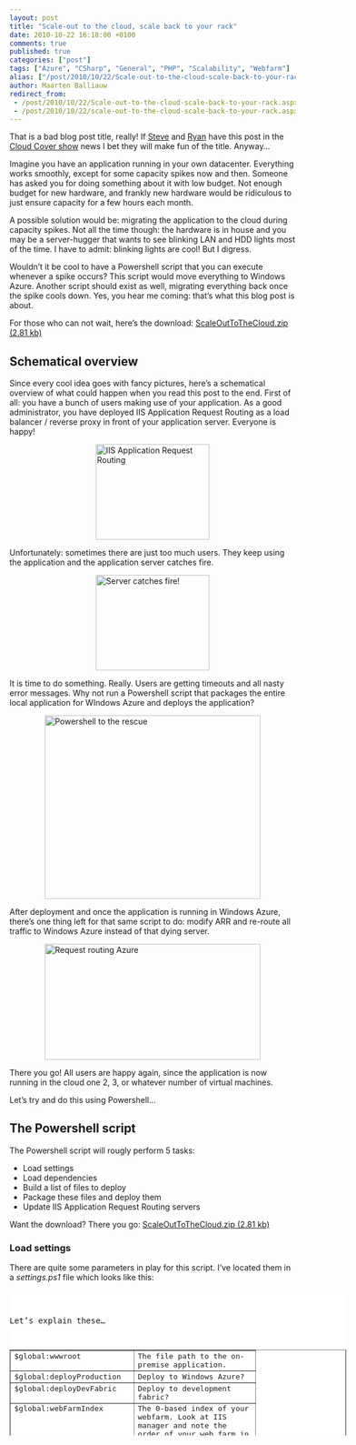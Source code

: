 ```yaml
---
layout: post
title: "Scale-out to the cloud, scale back to your rack"
date: 2010-10-22 16:18:00 +0100
comments: true
published: true
categories: ["post"]
tags: ["Azure", "CSharp", "General", "PHP", "Scalability", "Webfarm"]
alias: ["/post/2010/10/22/Scale-out-to-the-cloud-scale-back-to-your-rack.aspx", "/post/2010/10/22/scale-out-to-the-cloud-scale-back-to-your-rack.aspx"]
author: Maarten Balliauw
redirect_from:
 - /post/2010/10/22/Scale-out-to-the-cloud-scale-back-to-your-rack.aspx.html
 - /post/2010/10/22/scale-out-to-the-cloud-scale-back-to-your-rack.aspx.html
---
```

<p>That is a bad blog post title, really! If <a href="http://blog.smarx.com" target="_blank">Steve</a> and <a href="http://dunnry.com/blog/" target="_blank">Ryan</a> have this post in the <a href="http://channel9.msdn.com/shows/Cloud+Cover" target="_blank">Cloud Cover show</a> news I bet they will make fun of the title. Anyway&hellip;</p>
<p>Imagine you have an application running in your own datacenter. Everything works smoothly, except for some capacity spikes now and then. Someone has asked you for doing something about it with low budget. Not enough budget for new hardware, and frankly new hardware would be ridiculous to just ensure capacity for a few hours each month.</p>
<p>A possible solution would be: migrating the application to the cloud during capacity spikes. Not all the time though: the hardware is in house and you may be a server-hugger that wants to see blinking LAN and HDD lights most of the time. I have to admit: blinking lights are cool! But I digress.</p>
<p>Wouldn&rsquo;t it be cool to have a Powershell script that you can execute whenever a spike occurs? This script would move everything to Windows Azure. Another script should exist as well, migrating everything back once the spike cools down. Yes, you hear me coming: that&rsquo;s what this blog post is about.</p>
<p>For those who can not wait, here&rsquo;s the download: <a href="/files/2010/10/ScaleOutToTheCloud.zip">ScaleOutToTheCloud.zip (2.81 kb)</a></p>
<h2>Schematical overview</h2>
<p>Since every cool idea goes with fancy pictures, here&rsquo;s a schematical overview of what could happen when you read this post to the end. First of all: you have a bunch of users making use of your application. As a good administrator, you have deployed IIS Application Request Routing as a load balancer / reverse proxy in front of your application server. Everyone is happy!</p>
<p><a href="/images/image_68.png"><img style="background-image: none; border-bottom: 0px; border-left: 0px; padding-left: 0px; padding-right: 0px; display: block; float: none; margin-left: auto; border-top: 0px; margin-right: auto; border-right: 0px; padding-top: 0px" title="IIS Application Request Routing" src="/images/image_thumb_38.png" border="0" alt="IIS Application Request Routing" width="200" height="168" /></a></p>
<p>Unfortunately: sometimes there are just too much users. They keep using the application and the application server catches fire.</p>
<p><a href="/images/image_69.png"><img style="background-image: none; border-bottom: 0px; border-left: 0px; padding-left: 0px; padding-right: 0px; display: block; float: none; margin-left: auto; border-top: 0px; margin-right: auto; border-right: 0px; padding-top: 0px" title="Server catches fire!" src="/images/image_thumb_39.png" border="0" alt="Server catches fire!" width="200" height="168" /></a></p>
<p>It is time to do something. Really. Users are getting timeouts and all nasty error messages. Why not run a Powershell script that packages the entire local application for WIndows Azure and deploys the application?</p>
<p><a href="/images/image_70.png"><img style="background-image: none; border-bottom: 0px; border-left: 0px; padding-left: 0px; padding-right: 0px; display: block; float: none; margin-left: auto; border-top: 0px; margin-right: auto; border-right: 0px; padding-top: 0px" title="Powershell to the rescue" src="/images/image_thumb_40.png" border="0" alt="Powershell to the rescue" width="380" height="323" /></a></p>
<p>After deployment and once the application is running in Windows Azure, there&rsquo;s one thing left for that same script to do: modify ARR and re-route all traffic to Windows Azure instead of that dying server.</p>
<p><a href="/images/image_71.png"><img style="background-image: none; border-bottom: 0px; border-left: 0px; padding-left: 0px; padding-right: 0px; display: block; float: none; margin-left: auto; border-top: 0px; margin-right: auto; border-right: 0px; padding-top: 0px" title="Request routing Azure" src="/images/image_thumb_41.png" border="0" alt="Request routing Azure" width="380" height="204" /></a></p>
<p>There you go! All users are happy again, since the application is now running in the cloud one 2, 3, or whatever number of virtual machines.</p>
<p>Let&rsquo;s try and do this using Powershell&hellip;</p>
<h2>The Powershell script</h2>
<p>The Powershell script will rougly perform&nbsp;5 tasks:</p>
<ul>
<li>Load settings</li>
<li>Load dependencies</li>
<li>Build a list of files to deploy</li>
<li>Package these files and deploy them</li>
<li>Update IIS Application Request Routing servers</li>
</ul>
<p>Want the download? There you go: <a href="/files/2010/10/ScaleOutToTheCloud.zip">ScaleOutToTheCloud.zip (2.81 kb)</a></p>
<h3>Load settings</h3>
<p>There are quite some parameters in play for this script. I&rsquo;ve located them in a<em> settings.ps1</em> file which looks like this:</p>
<div id="scid:9D7513F9-C04C-4721-824A-2B34F0212519:94d3a535-5ff9-4524-8a9c-ba1dc8cca7e0" class="wlWriterEditableSmartContent" style="padding-bottom: 0px; margin: 0px; padding-left: 0px; padding-right: 0px; display: inline; float: none; padding-top: 0px">
<pre style="background-color: white; width: 593px; height: 256px; overflow: auto;"><div><!--

Code highlighting produced by Actipro CodeHighlighter (freeware)
http://www.CodeHighlighter.com/

--><span style="color: #008000;">#</span><span style="color: #008000;"> Settings (prod)</span><span style="color: #008000;">
</span><span style="color: #800080;">$global:wwwroot</span><span style="color: #000000;"> </span><span style="color: #000000;">=</span><span style="color: #000000;"> </span><span style="color: #800000;">"</span><span style="color: #800000;">C:\inetpub\web.local\</span><span style="color: #800000;">"</span><span style="color: #000000;">
</span><span style="color: #800080;">$global:deployProduction</span><span style="color: #000000;"> </span><span style="color: #000000;">=</span><span style="color: #000000;"> </span><span style="color: #000000;">1</span><span style="color: #000000;">
</span><span style="color: #800080;">$global:deployDevFabric</span><span style="color: #000000;"> </span><span style="color: #000000;">=</span><span style="color: #000000;"> </span><span style="color: #000000;">0</span><span style="color: #000000;">
</span><span style="color: #800080;">$global:webFarmIndex</span><span style="color: #000000;"> </span><span style="color: #000000;">=</span><span style="color: #000000;"> </span><span style="color: #000000;">0</span><span style="color: #000000;">
</span><span style="color: #800080;">$global:localUrl</span><span style="color: #000000;"> </span><span style="color: #000000;">=</span><span style="color: #000000;"> </span><span style="color: #800000;">"</span><span style="color: #800000;">web.local</span><span style="color: #800000;">"</span><span style="color: #000000;">
</span><span style="color: #800080;">$global:localPort</span><span style="color: #000000;"> </span><span style="color: #000000;">=</span><span style="color: #000000;"> </span><span style="color: #000000;">80</span><span style="color: #000000;">
</span><span style="color: #800080;">$global:azureUrl</span><span style="color: #000000;"> </span><span style="color: #000000;">=</span><span style="color: #000000;"> </span><span style="color: #800000;">"</span><span style="color: #800000;">scaleout-prod.cloudapp.net</span><span style="color: #800000;">"</span><span style="color: #000000;">
</span><span style="color: #800080;">$global:azurePort</span><span style="color: #000000;"> </span><span style="color: #000000;">=</span><span style="color: #000000;"> </span><span style="color: #000000;">80</span><span style="color: #000000;">
</span><span style="color: #800080;">$global:azureDeployedSite</span><span style="color: #000000;"> </span><span style="color: #000000;">=</span><span style="color: #000000;"> </span><span style="color: #800000;">"</span><span style="color: #800000;">http://</span><span style="color: #800000;">"</span><span style="color: #000000;"> </span><span style="color: #000000;">+</span><span style="color: #000000;"> </span><span style="color: #800080;">$azureUrl</span><span style="color: #000000;"> </span><span style="color: #000000;">+</span><span style="color: #000000;"> </span><span style="color: #800000;">"</span><span style="color: #800000;">:</span><span style="color: #800000;">"</span><span style="color: #000000;"> </span><span style="color: #000000;">+</span><span style="color: #000000;"> </span><span style="color: #800080;">$azurePort</span><span style="color: #000000;">
</span><span style="color: #800080;">$global:numberOfInstances</span><span style="color: #000000;"> </span><span style="color: #000000;">=</span><span style="color: #000000;"> </span><span style="color: #000000;">1</span><span style="color: #000000;">
</span><span style="color: #800080;">$global:subscriptionId</span><span style="color: #000000;"> </span><span style="color: #000000;">=</span><span style="color: #000000;"> </span><span style="color: #800000;">""</span><span style="color: #000000;">
</span><span style="color: #800080;">$global:certificate</span><span style="color: #000000;"> </span><span style="color: #000000;">=</span><span style="color: #000000;"> </span><span style="color: #800000;">"</span><span style="color: #800000;">C:\Users\Maarten\Desktop\cert.cer</span><span style="color: #800000;">"</span><span style="color: #000000;">
</span><span style="color: #800080;">$global:serviceName</span><span style="color: #000000;"> </span><span style="color: #000000;">=</span><span style="color: #000000;"> </span><span style="color: #800000;">"</span><span style="color: #800000;">scaleout-prod</span><span style="color: #800000;">"</span><span style="color: #000000;">
</span><span style="color: #800080;">$global:storageServiceName</span><span style="color: #000000;"> </span><span style="color: #000000;">=</span><span style="color: #000000;"> </span><span style="color: #800000;">""</span><span style="color: #000000;">
</span><span style="color: #800080;">$global:slot</span><span style="color: #000000;"> </span><span style="color: #000000;">=</span><span style="color: #000000;"> </span><span style="color: #800000;">"</span><span style="color: #800000;">Production</span><span style="color: #800000;">"</span><span style="color: #000000;">
</span><span style="color: #800080;">$global:label</span><span style="color: #000000;"> </span><span style="color: #000000;">=</span><span style="color: #000000;"> Date</span></div></pre>
<!-- Code inserted with Steve Dunn's Windows Live Writer Code Formatter Plugin.  http://dunnhq.com --></div>
<p>Let&rsquo;s explain these&hellip;</p>
<table style="width: 100%;" border="1" cellspacing="0" cellpadding="2" align="center">
<tbody>
<tr>
<td width="200" valign="top">$global:wwwroot</td>
<td width="200" valign="top">The file path to the on-premise application.</td>
</tr>
<tr>
<td width="200" valign="top">$global:deployProduction</td>
<td width="200" valign="top">Deploy to Windows Azure?</td>
</tr>
<tr>
<td width="200" valign="top">$global:deployDevFabric</td>
<td width="200" valign="top">Deploy to development fabric?</td>
</tr>
<tr>
<td width="200" valign="top">$global:webFarmIndex</td>
<td width="200" valign="top">The 0-based index of your webfarm. Look at IIS manager and note the order of your web farm in the list of webfarms.</td>
</tr>
<tr>
<td width="200" valign="top">$global:localUrl</td>
<td width="200" valign="top">The on-premise URL that is registered in ARR as the application server.</td>
</tr>
<tr>
<td width="200" valign="top">$global:localPort</td>
<td width="200" valign="top">The on-premise port that is registered in ARR as the application server.</td>
</tr>
<tr>
<td width="200" valign="top">$global:azureUrl</td>
<td width="200" valign="top">The Windows Azure URL that will be registered in ARR as the application server.</td>
</tr>
<tr>
<td width="200" valign="top">$global:azurePort</td>
<td width="200" valign="top">The Windows Azure port that will be registered in ARR as the application server.</td>
</tr>
<tr>
<td width="200" valign="top">$global:azureDeployedSite</td>
<td width="200" valign="top">The final URL of the deployed Windows Azre application.</td>
</tr>
<tr>
<td width="200" valign="top">$global:numberOfInstances</td>
<td width="200" valign="top">Number of instances to run on Windows Azure.</td>
</tr>
<tr>
<td width="200" valign="top">$global:subscriptionId</td>
<td width="200" valign="top">Your Windows Azure subscription ID.</td>
</tr>
<tr>
<td width="200" valign="top">$global:certificate <br /></td>
<td width="200" valign="top">Your certificate for managing Windows Azure.</td>
</tr>
<tr>
<td width="200" valign="top">$global:serviceName</td>
<td width="200" valign="top">Your Windows Azure service name.</td>
</tr>
<tr>
<td width="200" valign="top">$global:storageServiceName</td>
<td width="200" valign="top">The Windows Azure storage account that will be used for uploading the packaged application.</td>
</tr>
<tr>
<td width="200" valign="top">$global:slot</td>
<td width="200" valign="top">The Windows Azure deployment slot (production/staging)</td>
</tr>
<tr>
<td width="200" valign="top">$global:label</td>
<td width="200" valign="top">The label for the deployment. I chose the current date and time.</td>
</tr>
</tbody>
</table>
<h3>Load dependencies</h3>
<p>Next, our script will load dependencies. There is one additional set of CmdLets tha tyou have to install: the Windows Azure management CmdLets available at <a title="http://code.msdn.microsoft.com/azurecmdlets" href="http://code.msdn.microsoft.com/azurecmdlets">http://code.msdn.microsoft.com/azurecmdlets</a>.</p>
<p>Here&rsquo;s the set we load:</p>
<div id="scid:9D7513F9-C04C-4721-824A-2B34F0212519:39f8190a-ac82-4728-8a3f-d79ec215b471" class="wlWriterEditableSmartContent" style="padding-bottom: 0px; margin: 0px; padding-left: 0px; padding-right: 0px; display: inline; float: none; padding-top: 0px">
<pre style="background-color: white; width: 593px; height: 75px; overflow: auto;"><div><!--

Code highlighting produced by Actipro CodeHighlighter (freeware)
http://www.CodeHighlighter.com/

--><span style="color: #008000;">#</span><span style="color: #008000;"> Load required CmdLets and assemblies</span><span style="color: #008000;">
</span><span style="color: #800080;">$env:Path</span><span style="color: #000000;"> </span><span style="color: #000000;">=</span><span style="color: #000000;"> </span><span style="color: #800080;">$env:Path</span><span style="color: #000000;"> </span><span style="color: #000000;">+</span><span style="color: #000000;"> </span><span style="color: #800000;">"</span><span style="color: #800000;">; c:\Program Files\Windows Azure SDK\v1.2\bin\</span><span style="color: #800000;">"</span><span style="color: #000000;">
Add</span><span style="color: #000000;">-</span><span style="color: #000000;">PSSnapin AzureManagementToolsSnapIn
[System.Reflection.Assembly]</span><span style="color: #000000;">::</span><span style="color: #000000;">LoadWithPartialName(</span><span style="color: #800000;">"</span><span style="color: #800000;">Microsoft.Web.Administration</span><span style="color: #800000;">"</span><span style="color: #000000;">)</span></div></pre>
<!-- Code inserted with Steve Dunn's Windows Live Writer Code Formatter Plugin.  http://dunnhq.com --></div>
<h3>Build a list of files to deploy</h3>
<p>In order to package the application, we need a text file containing all the files that should be packaged and deployed to Windows Azure. This is done by recursively traversing the directory where the on-premise application is hosted.</p>
<p>&nbsp;</p>
<div id="scid:9D7513F9-C04C-4721-824A-2B34F0212519:529fecbd-cefc-4abc-a714-4d6de28d45fb" class="wlWriterEditableSmartContent" style="padding-bottom: 0px; margin: 0px; padding-left: 0px; padding-right: 0px; display: inline; float: none; padding-top: 0px">
<pre style="background-color: white; width: 615px; height: 100px; overflow: auto;"><div><!--

Code highlighting produced by Actipro CodeHighlighter (freeware)
http://www.CodeHighlighter.com/

--><span style="color: #800080;">$filesToDeploy</span><span style="color: #000000;"> </span><span style="color: #000000;">=</span><span style="color: #000000;"> Get</span><span style="color: #000000;">-</span><span style="color: #000000;">ChildItem </span><span style="color: #800080;">$wwwroot</span><span style="color: #000000;"> </span><span style="color: #000000;">-</span><span style="color: #000000;">recurse </span><span style="color: #000000;">|</span><span style="color: #000000;"> where {</span><span style="color: #800080;">$_</span><span style="color: #000000;">.extension </span><span style="color: #008080;">-match</span><span style="color: #000000;"> </span><span style="color: #800000;">"</span><span style="color: #800000;">\..*</span><span style="color: #800000;">"</span><span style="color: #000000;">}
</span><span style="color: #0000FF;">foreach</span><span style="color: #000000;"> (</span><span style="color: #800080;">$fileToDeploy</span><span style="color: #000000;"> </span><span style="color: #0000FF;">in</span><span style="color: #000000;"> </span><span style="color: #800080;">$filesToDeploy</span><span style="color: #000000;">) {
  </span><span style="color: #800080;">$inputPath</span><span style="color: #000000;"> </span><span style="color: #000000;">=</span><span style="color: #000000;"> </span><span style="color: #800080;">$fileToDeploy</span><span style="color: #000000;">.FullName
  </span><span style="color: #800080;">$outputPath</span><span style="color: #000000;"> </span><span style="color: #000000;">=</span><span style="color: #000000;"> </span><span style="color: #800080;">$fileToDeploy</span><span style="color: #000000;">.FullName.Replace(</span><span style="color: #800080;">$wwwroot</span><span style="color: #000000;">,</span><span style="color: #800000;">""</span><span style="color: #000000;">)
  </span><span style="color: #800080;">$inputPath</span><span style="color: #000000;"> </span><span style="color: #000000;">+</span><span style="color: #000000;"> </span><span style="color: #800000;">"</span><span style="color: #800000;">;</span><span style="color: #800000;">"</span><span style="color: #000000;"> </span><span style="color: #000000;">+</span><span style="color: #000000;"> </span><span style="color: #800080;">$outputPath</span><span style="color: #000000;"> </span><span style="color: #000000;">|</span><span style="color: #000000;"> Out</span><span style="color: #008080;">-File</span><span style="color: #000000;"> FilesToDeploy.txt </span><span style="color: #000000;">-</span><span style="color: #000000;">Append
}</span></div></pre>
<!-- Code inserted with Steve Dunn's Windows Live Writer Code Formatter Plugin.  http://dunnhq.com --></div>
<h3>Package these files and deploy them</h3>
<p>I have been polite and included this both for development fabric as well as Windows Azure fabric. Here&rsquo;s the packaging and deployment code for development fabric:</p>
<div id="scid:9D7513F9-C04C-4721-824A-2B34F0212519:b72dc168-67b1-4573-8aab-cb63745a0bb1" class="wlWriterEditableSmartContent" style="padding-bottom: 0px; margin: 0px; padding-left: 0px; padding-right: 0px; display: inline; float: none; padding-top: 0px">
<pre style="background-color: white; width: 695px; height: 273px; overflow: auto;"><div><!--

Code highlighting produced by Actipro CodeHighlighter (freeware)
http://www.CodeHighlighter.com/

--><span style="color: #008000;">#</span><span style="color: #008000;"> Package &amp; run the website for Windows Azure (dev fabric)</span><span style="color: #008000;">
</span><span style="color: #0000FF;">if</span><span style="color: #000000;"> (</span><span style="color: #800080;">$deployDevFabric</span><span style="color: #000000;"> </span><span style="color: #008080;">-eq</span><span style="color: #000000;"> </span><span style="color: #000000;">1</span><span style="color: #000000;">) {
  </span><span style="color: #0000FF;">trap</span><span style="color: #000000;"> [Exception] {
    del </span><span style="color: #000000;">-</span><span style="color: #000000;">Recurse ScaleOutService
    </span><span style="color: #0000FF;">continue</span><span style="color: #000000;">
  }
  cspack ServiceDefinition.csdef </span><span style="color: #000000;">/</span><span style="color: #000000;">roleFiles:</span><span style="color: #800000;">"</span><span style="color: #800000;">WebRole;FilesToDeploy.txt</span><span style="color: #800000;">"</span><span style="color: #000000;"> </span><span style="color: #000000;">/</span><span style="color: #000000;">copyOnly </span><span style="color: #000000;">/</span><span style="color: #000000;">out:ScaleOutService </span><span style="color: #000000;">/</span><span style="color: #000000;">generateConfigurationFile:ServiceConfiguration.cscfg

  </span><span style="color: #008000;">#</span><span style="color: #008000;"> Set instance count</span><span style="color: #008000;">
</span><span style="color: #000000;">  (Get</span><span style="color: #000000;">-</span><span style="color: #000000;">Content ServiceConfiguration.cscfg) </span><span style="color: #000000;">|</span><span style="color: #000000;"> 
  </span><span style="color: #0000FF;">Foreach</span><span style="color: #000000;">-</span><span style="color: #000000;">Object {</span><span style="color: #800080;">$_</span><span style="color: #000000;">.Replace(</span><span style="color: #800000;">"</span><span style="color: #800000;">count=</span><span style="color: #800000;">""</span><span style="color: #800000;">1</span><span style="color: #800000;">"""</span><span style="color: #000000;">,</span><span style="color: #800000;">"</span><span style="color: #800000;">count=</span><span style="color: #800000;">"""</span><span style="color: #000000;"> </span><span style="color: #000000;">+</span><span style="color: #000000;"> </span><span style="color: #800080;">$numberOfInstances</span><span style="color: #000000;"> </span><span style="color: #000000;">+</span><span style="color: #000000;"> </span><span style="color: #800000;">""""</span><span style="color: #000000;">)} </span><span style="color: #000000;">|</span><span style="color: #000000;"> 
  Set</span><span style="color: #000000;">-</span><span style="color: #000000;">Content ServiceConfiguration.cscfg

  </span><span style="color: #008000;">#</span><span style="color: #008000;"> Run!</span><span style="color: #008000;">
</span><span style="color: #000000;">  csrun ScaleOutService ServiceConfiguration.cscfg </span><span style="color: #000000;">/</span><span style="color: #000000;">launchBrowser
}</span></div></pre>
<!-- Code inserted with Steve Dunn's Windows Live Writer Code Formatter Plugin.  http://dunnhq.com --></div>
<p>And here&rsquo;s the same for Windows Azure fabric:</p>
<div id="scid:9D7513F9-C04C-4721-824A-2B34F0212519:b346a8b7-477c-4ac3-8c9b-26ebf6718a3f" class="wlWriterEditableSmartContent" style="padding-bottom: 0px; margin: 0px; padding-left: 0px; padding-right: 0px; display: inline; float: none; padding-top: 0px">
<pre style="background-color: white; width: 695px; height: 499px; overflow: auto;"><div><!--

Code highlighting produced by Actipro CodeHighlighter (freeware)
http://www.CodeHighlighter.com/

--><span style="color: #008000;">#</span><span style="color: #008000;"> Package the website for Windows Azure (production)</span><span style="color: #008000;">
</span><span style="color: #0000FF;">if</span><span style="color: #000000;"> (</span><span style="color: #800080;">$deployProduction</span><span style="color: #000000;"> </span><span style="color: #008080;">-eq</span><span style="color: #000000;"> </span><span style="color: #000000;">1</span><span style="color: #000000;">) {
  cspack ServiceDefinition.csdef </span><span style="color: #000000;">/</span><span style="color: #000000;">roleFiles:</span><span style="color: #800000;">"</span><span style="color: #800000;">WebRole;FilesToDeploy.txt</span><span style="color: #800000;">"</span><span style="color: #000000;"> </span><span style="color: #000000;">/</span><span style="color: #000000;">out:</span><span style="color: #800000;">"</span><span style="color: #800000;">ScaleOutService.cspkg</span><span style="color: #800000;">"</span><span style="color: #000000;"> </span><span style="color: #000000;">/</span><span style="color: #000000;">generateConfigurationFile:ServiceConfiguration.cscfg

  </span><span style="color: #008000;">#</span><span style="color: #008000;"> Set instance count</span><span style="color: #008000;">
</span><span style="color: #000000;">  (Get</span><span style="color: #000000;">-</span><span style="color: #000000;">Content ServiceConfiguration.cscfg) </span><span style="color: #000000;">|</span><span style="color: #000000;"> 
  </span><span style="color: #0000FF;">Foreach</span><span style="color: #000000;">-</span><span style="color: #000000;">Object {</span><span style="color: #800080;">$_</span><span style="color: #000000;">.Replace(</span><span style="color: #800000;">"</span><span style="color: #800000;">count=</span><span style="color: #800000;">""</span><span style="color: #800000;">1</span><span style="color: #800000;">"""</span><span style="color: #000000;">,</span><span style="color: #800000;">"</span><span style="color: #800000;">count=</span><span style="color: #800000;">"""</span><span style="color: #000000;"> </span><span style="color: #000000;">+</span><span style="color: #000000;"> </span><span style="color: #800080;">$numberOfInstances</span><span style="color: #000000;"> </span><span style="color: #000000;">+</span><span style="color: #000000;"> </span><span style="color: #800000;">""""</span><span style="color: #000000;">)} </span><span style="color: #000000;">|</span><span style="color: #000000;"> 
  Set</span><span style="color: #000000;">-</span><span style="color: #000000;">Content ServiceConfiguration.cscfg

  </span><span style="color: #008000;">#</span><span style="color: #008000;"> Run! (may take up to 15 minutes!)</span><span style="color: #008000;">
</span><span style="color: #000000;">  New</span><span style="color: #000000;">-</span><span style="color: #000000;">Deployment </span><span style="color: #000000;">-</span><span style="color: #000000;">SubscriptionId </span><span style="color: #800080;">$subscriptionId</span><span style="color: #000000;"> </span><span style="color: #000000;">-</span><span style="color: #000000;">certificate </span><span style="color: #800080;">$certificate</span><span style="color: #000000;"> </span><span style="color: #000000;">-</span><span style="color: #000000;">ServiceName </span><span style="color: #800080;">$serviceName</span><span style="color: #000000;"> </span><span style="color: #000000;">-</span><span style="color: #000000;">Slot </span><span style="color: #800080;">$slot</span><span style="color: #000000;"> </span><span style="color: #000000;">-</span><span style="color: #000000;">StorageServiceName </span><span style="color: #800080;">$storageServiceName</span><span style="color: #000000;"> </span><span style="color: #000000;">-</span><span style="color: #000000;">Package </span><span style="color: #800000;">"</span><span style="color: #800000;">ScaleOutService.cspkg</span><span style="color: #800000;">"</span><span style="color: #000000;"> </span><span style="color: #000000;">-</span><span style="color: #000000;">Configuration </span><span style="color: #800000;">"</span><span style="color: #800000;">ServiceConfiguration.cscfg</span><span style="color: #800000;">"</span><span style="color: #000000;"> </span><span style="color: #000000;">-</span><span style="color: #000000;">label </span><span style="color: #800080;">$label</span><span style="color: #000000;">
  </span><span style="color: #800080;">$deployment</span><span style="color: #000000;"> </span><span style="color: #000000;">=</span><span style="color: #000000;"> Get</span><span style="color: #000000;">-</span><span style="color: #000000;">Deployment </span><span style="color: #000000;">-</span><span style="color: #000000;">SubscriptionId </span><span style="color: #800080;">$subscriptionId</span><span style="color: #000000;"> </span><span style="color: #000000;">-</span><span style="color: #000000;">certificate </span><span style="color: #800080;">$certificate</span><span style="color: #000000;"> </span><span style="color: #000000;">-</span><span style="color: #000000;">ServiceName </span><span style="color: #800080;">$serviceName</span><span style="color: #000000;"> </span><span style="color: #000000;">-</span><span style="color: #000000;">Slot </span><span style="color: #800080;">$slot</span><span style="color: #000000;">
  </span><span style="color: #0000FF;">do</span><span style="color: #000000;"> {
    Start</span><span style="color: #000000;">-</span><span style="color: #000000;">Sleep </span><span style="color: #000000;">-</span><span style="color: #000000;">s </span><span style="color: #000000;">10</span><span style="color: #000000;">
    </span><span style="color: #800080;">$deployment</span><span style="color: #000000;"> </span><span style="color: #000000;">=</span><span style="color: #000000;"> Get</span><span style="color: #000000;">-</span><span style="color: #000000;">Deployment </span><span style="color: #000000;">-</span><span style="color: #000000;">SubscriptionId </span><span style="color: #800080;">$subscriptionId</span><span style="color: #000000;"> </span><span style="color: #000000;">-</span><span style="color: #000000;">certificate </span><span style="color: #800080;">$certificate</span><span style="color: #000000;"> </span><span style="color: #000000;">-</span><span style="color: #000000;">ServiceName </span><span style="color: #800080;">$serviceName</span><span style="color: #000000;"> </span><span style="color: #000000;">-</span><span style="color: #000000;">Slot </span><span style="color: #800080;">$slot</span><span style="color: #000000;">
  } </span><span style="color: #0000FF;">while</span><span style="color: #000000;"> (</span><span style="color: #800080;">$deployment</span><span style="color: #000000;">.Status </span><span style="color: #008080;">-ne</span><span style="color: #000000;"> </span><span style="color: #800000;">"</span><span style="color: #800000;">Suspended</span><span style="color: #800000;">"</span><span style="color: #000000;">)

  Set</span><span style="color: #000000;">-</span><span style="color: #000000;">DeploymentStatus </span><span style="color: #000000;">-</span><span style="color: #000000;">Status </span><span style="color: #800000;">"</span><span style="color: #800000;">Running</span><span style="color: #800000;">"</span><span style="color: #000000;">  </span><span style="color: #000000;">-</span><span style="color: #000000;">SubscriptionId </span><span style="color: #800080;">$subscriptionId</span><span style="color: #000000;"> </span><span style="color: #000000;">-</span><span style="color: #000000;">certificate </span><span style="color: #800080;">$certificate</span><span style="color: #000000;"> </span><span style="color: #000000;">-</span><span style="color: #000000;">ServiceName </span><span style="color: #800080;">$serviceName</span><span style="color: #000000;"> </span><span style="color: #000000;">-</span><span style="color: #000000;">Slot </span><span style="color: #800080;">$slot</span><span style="color: #000000;">
  </span><span style="color: #800080;">$wc</span><span style="color: #000000;"> </span><span style="color: #000000;">=</span><span style="color: #000000;"> new</span><span style="color: #000000;">-</span><span style="color: #000000;">object system.net.webclient
  </span><span style="color: #800080;">$html</span><span style="color: #000000;"> </span><span style="color: #000000;">=</span><span style="color: #000000;"> </span><span style="color: #800000;">""</span><span style="color: #000000;">
  </span><span style="color: #0000FF;">do</span><span style="color: #000000;"> {
    Start</span><span style="color: #000000;">-</span><span style="color: #000000;">Sleep </span><span style="color: #000000;">-</span><span style="color: #000000;">s </span><span style="color: #000000;">60</span><span style="color: #000000;">
    </span><span style="color: #0000FF;">trap</span><span style="color: #000000;"> [Exception] {
      </span><span style="color: #0000FF;">continue</span><span style="color: #000000;">
    }
    </span><span style="color: #800080;">$html</span><span style="color: #000000;"> </span><span style="color: #000000;">=</span><span style="color: #000000;"> </span><span style="color: #800080;">$wc</span><span style="color: #000000;">.DownloadString(</span><span style="color: #800080;">$azureDeployedSite</span><span style="color: #000000;">)
  } </span><span style="color: #0000FF;">while</span><span style="color: #000000;"> (</span><span style="color: #000000;">!</span><span style="color: #800080;">$html</span><span style="color: #000000;">.ToLower().Contains(</span><span style="color: #800000;">"</span><span style="color: #800000;">&lt;html</span><span style="color: #800000;">"</span><span style="color: #000000;">))
}</span></div></pre>
<!-- Code inserted with Steve Dunn's Windows Live Writer Code Formatter Plugin.  http://dunnhq.com --></div>
<h3>Update IIS Application Request Routing servers</h3>
<p><a title="http://code.msdn.microsoft.com/azurecmdlets" href="http://code.msdn.microsoft.com/azurecmdlets">This</a> one can be done by abusing the .NET class <em>Microsoft.Web.Administration.ServerManager</em>.</p>
<div id="scid:9D7513F9-C04C-4721-824A-2B34F0212519:941de241-695f-4adc-ab8c-c57219105c62" class="wlWriterEditableSmartContent" style="padding-bottom: 0px; margin: 0px; padding-left: 0px; padding-right: 0px; display: inline; float: none; padding-top: 0px">
<pre style="background-color: white; width: 695px; height: 177px; overflow: auto;"><div><!--

Code highlighting produced by Actipro CodeHighlighter (freeware)
http://www.CodeHighlighter.com/

--><span style="color: #008000;">#</span><span style="color: #008000;"> Modify IIS ARR</span><span style="color: #008000;">
</span><span style="color: #800080;">$mgr</span><span style="color: #000000;"> </span><span style="color: #000000;">=</span><span style="color: #000000;"> new</span><span style="color: #000000;">-</span><span style="color: #000000;">object Microsoft.Web.Administration.ServerManager
</span><span style="color: #800080;">$conf</span><span style="color: #000000;"> </span><span style="color: #000000;">=</span><span style="color: #000000;"> </span><span style="color: #800080;">$mgr</span><span style="color: #000000;">.GetApplicationHostConfiguration()
</span><span style="color: #800080;">$section</span><span style="color: #000000;"> </span><span style="color: #000000;">=</span><span style="color: #000000;"> </span><span style="color: #800080;">$conf</span><span style="color: #000000;">.GetSection(</span><span style="color: #800000;">"</span><span style="color: #800000;">webFarms</span><span style="color: #800000;">"</span><span style="color: #000000;">)
</span><span style="color: #800080;">$webFarms</span><span style="color: #000000;"> </span><span style="color: #000000;">=</span><span style="color: #000000;"> </span><span style="color: #800080;">$section</span><span style="color: #000000;">.GetCollection()
</span><span style="color: #800080;">$webFarm</span><span style="color: #000000;"> </span><span style="color: #000000;">=</span><span style="color: #000000;"> </span><span style="color: #800080;">$webFarms</span><span style="color: #000000;">[</span><span style="color: #800080;">$webFarmIndex</span><span style="color: #000000;">]
</span><span style="color: #800080;">$servers</span><span style="color: #000000;"> </span><span style="color: #000000;">=</span><span style="color: #000000;"> </span><span style="color: #800080;">$webFarm</span><span style="color: #000000;">.GetCollection()
</span><span style="color: #800080;">$server</span><span style="color: #000000;"> </span><span style="color: #000000;">=</span><span style="color: #000000;"> </span><span style="color: #800080;">$servers</span><span style="color: #000000;">[</span><span style="color: #000000;">0</span><span style="color: #000000;">]
</span><span style="color: #800080;">$server</span><span style="color: #000000;">.SetAttributeValue(</span><span style="color: #800000;">"</span><span style="color: #800000;">address</span><span style="color: #800000;">"</span><span style="color: #000000;">, </span><span style="color: #800080;">$azureUrl</span><span style="color: #000000;">)
</span><span style="color: #800080;">$server</span><span style="color: #000000;">.ChildElements[</span><span style="color: #800000;">"</span><span style="color: #800000;">applicationRequestRouting</span><span style="color: #800000;">"</span><span style="color: #000000;">].SetAttributeValue(</span><span style="color: #800000;">"</span><span style="color: #800000;">httpPort</span><span style="color: #800000;">"</span><span style="color: #000000;">, </span><span style="color: #800080;">$azurePort</span><span style="color: #000000;">)
</span><span style="color: #800080;">$mgr</span><span style="color: #000000;">.CommitChanges()</span></div></pre>
<!-- Code inserted with Steve Dunn's Windows Live Writer Code Formatter Plugin.  http://dunnhq.com --></div>
<h2>Running the script</h2>
<p>Of course I&rsquo;ve tested this to see if it works. And guess what: it does!</p>
<p>The script output itself is not very interesting. I did not add logging or meaningful messages to see what it is doing. Instead you&rsquo;ll just see it working.</p>
<p><a href="/images/Powershell%20script%20running.png"><img style="background-image: none; border-bottom: 0px; border-left: 0px; padding-left: 0px; padding-right: 0px; display: block; float: none; margin-left: auto; border-top: 0px; margin-right: auto; border-right: 0px; padding-top: 0px" title="Powershell script running" src="/images/Powershell%20script%20running_thumb.png" border="0" alt="Powershell script running" width="244" height="159" /></a></p>
<p>Once it has been fired up, the Windows Azure portal will soon be showing that the application is actually deploying. No hands!</p>
<p><a href="/images/Powershell%20deployment%20to%20Azure.png"><img style="background-image: none; border-bottom: 0px; border-left: 0px; padding-left: 0px; padding-right: 0px; display: block; float: none; margin-left: auto; border-top: 0px; margin-right: auto; border-right: 0px; padding-top: 0px" title="Powershell deployment to Azure" src="/images/Powershell%20deployment%20to%20Azure_thumb.png" border="0" alt="Powershell deployment to Azure" width="244" height="222" /></a></p>
<p>After the usual 15-20 minutes that a deployment + application first start takes, IIS ARR is re-configured by Powershell.</p>
<p><a href="/images/image_72.png"><img style="background-image: none; border-bottom: 0px; border-left: 0px; padding-left: 0px; padding-right: 0px; display: block; float: none; margin-left: auto; border-top: 0px; margin-right: auto; border-right: 0px; padding-top: 0px" title="image" src="/images/image_thumb_42.png" border="0" alt="image" width="244" height="153" /></a></p>
<p>And my local users can just keep browsing to <a href="http://farm.local">http://farm.local</a> which now simply routes requests to Windows Azure. Don&rsquo;t be fooled: I actually just packaged the default IIS website and deployed it to Windows Azure. Very performant!</p>
<p><a href="/images/image_73.png"><img style="background-image: none; border-bottom: 0px; border-left: 0px; padding-left: 0px; padding-right: 0px; display: block; float: none; margin-left: auto; border-top: 0px; margin-right: auto; border-right: 0px; padding-top: 0px" title="image" src="/images/image_thumb_43.png" border="0" alt="image" width="244" height="180" /></a></p>
<h2>Conclusion</h2>
<p>It works! And it&rsquo;s fancy and cool stuff. I think this may be a good deployment and scale-out model in some situations, however there may still be a bottleneck in the on-premise ARR server: if this one has too much traffic to cope with, a new burning server is in play. Note that this solution will work for any website hosted on IIS: custom made ASP.NET apps, ASP.NET MVC, PHP, &hellip;</p>
<p>Here&rsquo;s the download: <a href="/files/2010/10/ScaleOutToTheCloud.zip">ScaleOutToTheCloud.zip (2.81 kb)</a></p>
{% include imported_disclaimer.html %}
